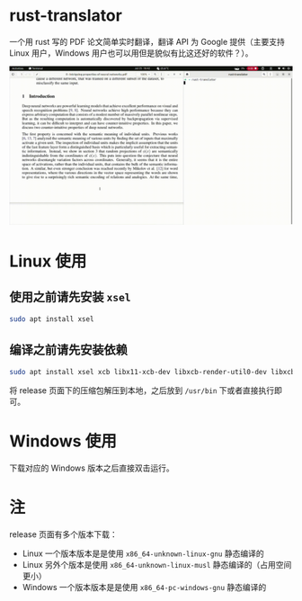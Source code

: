 # rust-translator

一个用 rust 写的 PDF 论文简单实时翻译，翻译 API 为 Google 提供（主要支持 Linux 用户，Windows 用户也可以用但是貌似有比这还好的软件？）。

![example](./vids/example.gif)

# Linux 使用

## 使用之前请先安装 `xsel`

```bash
sudo apt install xsel
```

## 编译之前请先安装依赖
```bash
sudo apt install xsel xcb libx11-xcb-dev libxcb-render-util0-dev libxcb-shape0-dev libxcb-xfixes0-dev
```

将 release 页面下的压缩包解压到本地，之后放到 `/usr/bin` 下或者直接执行即可。

# Windows 使用

下载对应的 Windows 版本之后直接双击运行。

# 注

release 页面有多个版本下载：
* Linux 一个版本版本是是使用 `x86_64-unknown-linux-gnu` 静态编译的
* Linux 另外个版本是使用 `x86_64-unknown-linux-musl` 静态编译的（占用空间更小）
* Windows 一个版本版本是是使用 `x86_64-pc-windows-gnu` 静态编译的
